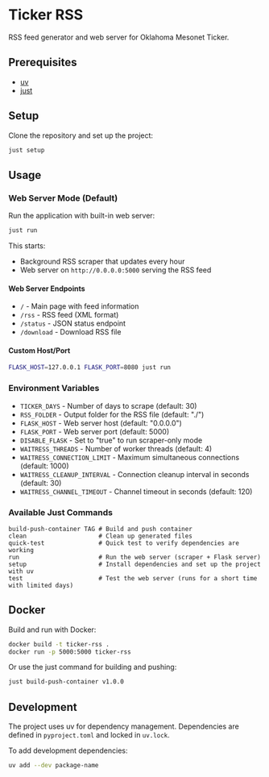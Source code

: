 # Ticker RSS

RSS feed generator and web server for Oklahoma Mesonet Ticker.

## Prerequisites

- [uv](https://docs.astral.sh/uv/)
- [just](https://github.com/casey/just)

## Setup

Clone the repository and set up the project:

```bash
just setup
```

## Usage

### Web Server Mode (Default)

Run the application with built-in web server:

```bash
just run
```

This starts:
- Background RSS scraper that updates every hour
- Web server on `http://0.0.0.0:5000` serving the RSS feed

#### Web Server Endpoints

- `/` - Main page with feed information
- `/rss` - RSS feed (XML format)
- `/status` - JSON status endpoint
- `/download` - Download RSS file

#### Custom Host/Port

```bash
FLASK_HOST=127.0.0.1 FLASK_PORT=8080 just run
```

### Environment Variables

- `TICKER_DAYS` - Number of days to scrape (default: 30)
- `RSS_FOLDER` - Output folder for the RSS file (default: "./")
- `FLASK_HOST` - Web server host (default: "0.0.0.0")
- `FLASK_PORT` - Web server port (default: 5000)
- `DISABLE_FLASK` - Set to "true" to run scraper-only mode
- `WAITRESS_THREADS` - Number of worker threads (default: 4)
- `WAITRESS_CONNECTION_LIMIT` - Maximum simultaneous connections (default: 1000)
- `WAITRESS_CLEANUP_INTERVAL` - Connection cleanup interval in seconds (default: 30)
- `WAITRESS_CHANNEL_TIMEOUT` - Channel timeout in seconds (default: 120)

### Available Just Commands

```
build-push-container TAG # Build and push container
clean                    # Clean up generated files
quick-test               # Quick test to verify dependencies are working
run                      # Run the web server (scraper + Flask server)
setup                    # Install dependencies and set up the project with uv
test                     # Test the web server (runs for a short time with limited days)
```


## Docker

Build and run with Docker:

```bash
docker build -t ticker-rss .
docker run -p 5000:5000 ticker-rss
```

Or use the just command for building and pushing:

```bash
just build-push-container v1.0.0
```

## Development

The project uses uv for dependency management. Dependencies are defined in `pyproject.toml` and locked in `uv.lock`.

To add development dependencies:
```bash
uv add --dev package-name
```
